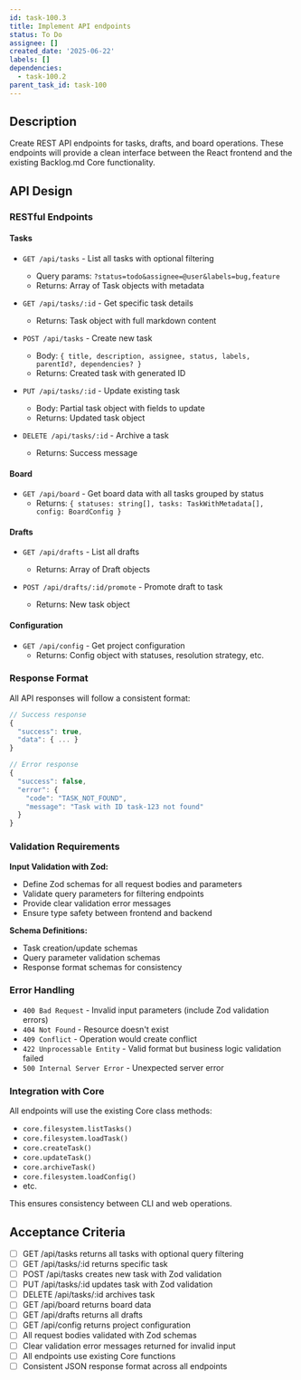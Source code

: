 ```yaml
---
id: task-100.3
title: Implement API endpoints
status: To Do
assignee: []
created_date: '2025-06-22'
labels: []
dependencies:
  - task-100.2
parent_task_id: task-100
---
```


## Description

Create REST API endpoints for tasks, drafts, and board operations. These endpoints will provide a clean interface between the React frontend and the existing Backlog.md Core functionality.

## API Design

### RESTful Endpoints

#### Tasks

- `GET /api/tasks` - List all tasks with optional filtering
  - Query params: `?status=todo&assignee=@user&labels=bug,feature`
  - Returns: Array of Task objects with metadata
  
- `GET /api/tasks/:id` - Get specific task details
  - Returns: Task object with full markdown content
  
- `POST /api/tasks` - Create new task
  - Body: `{ title, description, assignee, status, labels, parentId?, dependencies? }`
  - Returns: Created task with generated ID
  
- `PUT /api/tasks/:id` - Update existing task
  - Body: Partial task object with fields to update
  - Returns: Updated task object
  
- `DELETE /api/tasks/:id` - Archive a task
  - Returns: Success message

#### Board

- `GET /api/board` - Get board data with all tasks grouped by status
  - Returns: `{ statuses: string[], tasks: TaskWithMetadata[], config: BoardConfig }`

#### Drafts

- `GET /api/drafts` - List all drafts
  - Returns: Array of Draft objects
  
- `POST /api/drafts/:id/promote` - Promote draft to task
  - Returns: New task object

#### Configuration

- `GET /api/config` - Get project configuration
  - Returns: Config object with statuses, resolution strategy, etc.

### Response Format

All API responses will follow a consistent format:

```typescript
// Success response
{
  "success": true,
  "data": { ... }
}

// Error response
{
  "success": false,
  "error": {
    "code": "TASK_NOT_FOUND",
    "message": "Task with ID task-123 not found"
  }
}
```

### Validation Requirements

**Input Validation with Zod:**

- Define Zod schemas for all request bodies and parameters
- Validate query parameters for filtering endpoints
- Provide clear validation error messages
- Ensure type safety between frontend and backend

**Schema Definitions:**

- Task creation/update schemas
- Query parameter validation schemas
- Response format schemas for consistency

### Error Handling

- `400 Bad Request` - Invalid input parameters (include Zod validation errors)
- `404 Not Found` - Resource doesn't exist
- `409 Conflict` - Operation would create conflict
- `422 Unprocessable Entity` - Valid format but business logic validation failed
- `500 Internal Server Error` - Unexpected server error

### Integration with Core

All endpoints will use the existing Core class methods:

- `core.filesystem.listTasks()`
- `core.filesystem.loadTask()`
- `core.createTask()`
- `core.updateTask()`
- `core.archiveTask()`
- `core.filesystem.loadConfig()`
- etc.

This ensures consistency between CLI and web operations.

## Acceptance Criteria

- [ ] GET /api/tasks returns all tasks with optional query filtering
- [ ] GET /api/tasks/:id returns specific task
- [ ] POST /api/tasks creates new task with Zod validation
- [ ] PUT /api/tasks/:id updates task with Zod validation
- [ ] DELETE /api/tasks/:id archives task
- [ ] GET /api/board returns board data
- [ ] GET /api/drafts returns all drafts
- [ ] GET /api/config returns project configuration
- [ ] All request bodies validated with Zod schemas
- [ ] Clear validation error messages returned for invalid input
- [ ] All endpoints use existing Core functions
- [ ] Consistent JSON response format across all endpoints
